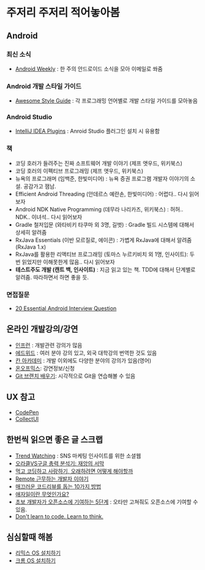 # 주저리 주저리 적어놓아봄



## Android 
### 최신 소식
 * [Android Weekly][android-weekly] : 한 주의 안드로이드 소식을 모아 이메일로 쏴줌
### Android 개발 스타일 가이드
 * [Awesome Style Guide][awesome-style-guide] : 각 프로그래밍 언어별로 개발 스타일 가이드를 모아놓음
### Android Studio
 * [IntelliJ IDEA Plugins][intellij-idea-plugins] : Anroid Studio 플러그인 설치 시 유용함
### 책
 * 코딩 호러가 들려주는 진짜 소프트웨어 개발 이야기 (제프 앳우드, 위키북스)
 * 코딩 호러의 이펙티브 프로그래밍 (제프 앳우드, 위키북스)
 * 뉴욕의 프로그래머 (임백준, 한빛미디어) : 뉴욕 증권 프로그램 개발자 이야기의 소설. 공감가고 잼남.
 * Efficient Android Threading (안데르스 예란손, 한빛미디어) : 어렵다.. 다시 읽어보자
 * Android NDK Native Programming (데무라 나리카즈, 위키북스) : 허허.. NDK.. 이녀석.. 다시 읽어보자
 * Gradle 철저입문 (와타비키 타쿠마 외 3명, 길벗) : Gradle 빌드 시스템에 대해서 상세히 알려줌
 * RxJava Essentials (이반 모르질로, 에이콘) : 가볍게 RxJava에 대해서 알려줌(RxJava 1.x)
 * RxJava를 활용한 리액티브 프로그래밍 (토마스 누르키비치 외 1명, 인사이트): 두번 읽었지만 이해못한게 많음.. 다시 읽어보자
 * **테스트주도 개발 (캔트 백, 인사이트)** : 지금 읽고 있는 책. TDD에 대해서 단계별로 알려줌. 따라하면서 하면 좋을 듯.
### 면접질문
 * [20 Essential Android Interview Question][android-interview-question-20]
 
## 온라인 개발강의/강연
 * [인프런][inf-learn] : 개발관련 강의가 많음
 * [에드위드][edwith] : 여러 분야 강의 있고, 외국 대학강의 번역한 것도 있음
 * [칸 아카데미][khan-academy] : 개발 이외에도 다양한 분야의 강의가 있음(영어)
 * [온오프믹스][on-off-mix]: 강연정보/신청
 * [Git 브랜치 배우기][learn-git-branching]: 시각적으로 Git을 연습해볼 수 있음

## UX 참고
 * [CodePen][code-pen]
 * [CollectUI][collect-ui]
 
## 한번씩 읽으면 좋은 글 스크랩
 * [Trend Watching][trend-waching] : SNS 마케팅 인사이트를 위한 소셜웹
 * [오라클VS구글 총력 분석기: 재앙의 서막][google-vs-oracle]
 * [먹고 코딩하고 사랑하기, 오래하려면 어떻게 해야할까][ksug]
 * [Remote 근무하는 개발자 이야기][remote-worker]
 * [매끄러운 코드리뷰를 돕는 10가지 방법][code-review-10]
 * [애자일이란 무엇인가요?][what-is-agile]
 * [초보 개발자가 오픈소스에 기여하는 5단계][how-contribute-opensource] : 오타만 고쳐줘도 오픈소스에 기여할 수 있음.
 * [Don't learn to code. Learn to think.][learn-to-think] 
  
## 심심할때 해봄
 * [리믹스 OS 설치하기][remix-os]
 * [크롬 OS 설치하기][chrome-os]
 
 
 [inf-learn]: https://www.inflearn.com
 [android-weekly]: http://androidweekly.net/
 [awesome-style-guide]: https://github.com/kciter/awesome-style-guide#android
 [code-pen]: http://codepen.io/
 [collect-ui]: http://collectui.com/
 [khan-academy]: https://www.khanacademy.org/computing/computer-programming
 [trend-waching]: https://trendw.kr/
 [on-off-mix]:  http://www.onoffmix.com/
 [intellij-idea-plugins]: https://plugins.jetbrains.com/plugin/7658?pr=idea
 [ksug]: https://jojoldu.tistory.com/24
 [edwith]: https://www.edwith.org
 [remix-os]:http://www.techsuda.com/archives/3700
 [chrome-os]: http://biz.chosun.com/site/data/html_dir/2016/04/18/2016041801496.html
 [remote-worker]: http://www.bloter.net/archives/246523
 [code-review-10]: http://www.bloter.net/archives/238819
 [google-vs-oracle]: http://www.ddanzi.com/ddanziNews/71710315
 [android-interview-question-20]: http://www.toptal.com/android/interview-questions
 [what-is-agile]: https://brunch.co.kr/@insuk/5
 [how-contribute-opensource]: http://www.bloter.net/archives/197960
 [learn-to-think]: https://medium.com/@cookatrice/dont-learn-to-code-learn-to-think-de4c2c774bc4
 [learn-git-branching]: http://pcottle.github.io/learnGitBranching/index.html?demo
